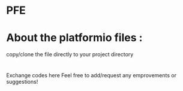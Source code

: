 # PFE
# About the platformio files :
copy/clone the file directly to your project directory 
# <IoT Rep>
Exchange codes here 
Feel free to add/request any emprovements or suggestions!
